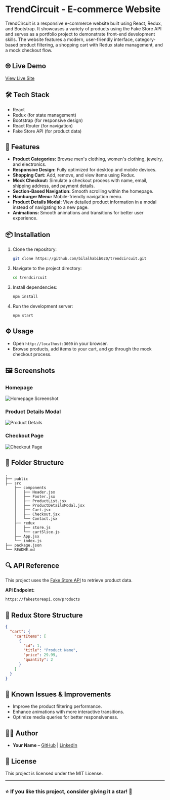 # TrendCircuit - E-commerce Website

TrendCircuit is a responsive e-commerce website built using React, Redux, and Bootstrap. It showcases a variety of products using the Fake Store API and serves as a portfolio project to demonstrate front-end development skills. The website features a modern, user-friendly interface, category-based product filtering, a shopping cart with Redux state management, and a mock checkout flow.

## 🌐 Live Demo

[View Live Site](https://bilalhabib020.github.io/trend-circuit/)

## 🛠️ Tech Stack

- React
- Redux (for state management)
- Bootstrap (for responsive design)
- React Router (for navigation)
- Fake Store API (for product data)

## 🚀 Features

- **Product Categories:** Browse men's clothing, women's clothing, jewelry, and electronics.
- **Responsive Design:** Fully optimized for desktop and mobile devices.
- **Shopping Cart:** Add, remove, and view items using Redux.
- **Mock Checkout:** Simulate a checkout process with name, email, shipping address, and payment details.
- **Section-Based Navigation:** Smooth scrolling within the homepage.
- **Hamburger Menu:** Mobile-friendly navigation menu.
- **Product Details Modal:** View detailed product information in a modal instead of navigating to a new page.
- **Animations:** Smooth animations and transitions for better user experience.

## 📦 Installation

1. Clone the repository:
    ```bash
    git clone https://github.com/bilalhabib020/trendcircuit.git
    ```

2. Navigate to the project directory:
    ```bash
    cd trendcircuit
    ```

3. Install dependencies:
    ```bash
    npm install
    ```

4. Run the development server:
    ```bash
    npm start
    ```

## ⚙️ Usage

- Open `http://localhost:3000` in your browser.
- Browse products, add items to your cart, and go through the mock checkout process.

## 🖼️ Screenshots

### Homepage
![Homepage Screenshot](https://via.placeholder.com/600x400)

### Product Details Modal
![Product Details](https://via.placeholder.com/600x400)

### Checkout Page
![Checkout Page](https://via.placeholder.com/600x400)

## 🧩 Folder Structure

```
.
├── public
├── src
    ├── components
    │   ├── Header.jsx
    │   ├── Footer.jsx
    │   ├── ProductList.jsx
    │   ├── ProductDetailsModal.jsx
    │   ├── Cart.jsx
    │   ├── Checkout.jsx
    │   └── Contact.jsx
    ├── redux
    │   ├── store.js
    │   └── cartSlice.js
    ├── App.jsx
    └── index.js
├── package.json
└── README.md
```

## 🔍 API Reference

This project uses the [Fake Store API](https://fakestoreapi.com/) to retrieve product data.

**API Endpoint:**
```bash
https://fakestoreapi.com/products
```

## 🛒 Redux Store Structure

```json
{
  "cart": {
    "cartItems": [
      {
        "id": 1,
        "title": "Product Name",
        "price": 29.99,
        "quantity": 2
      }
    ]
  }
}
```

## 🐞 Known Issues & Improvements

- Improve the product filtering performance.
- Enhance animations with more interactive transitions.
- Optimize media queries for better responsiveness.

## 🧑‍💻 Author

- **Your Name** – [GitHub](https://github.com/bilalhabib020) | [LinkedIn](https://linkedin.com/in/bilalhabib020)

## 📄 License

This project is licensed under the MIT License.

---

### ⭐️ If you like this project, consider giving it a star! 🌟

